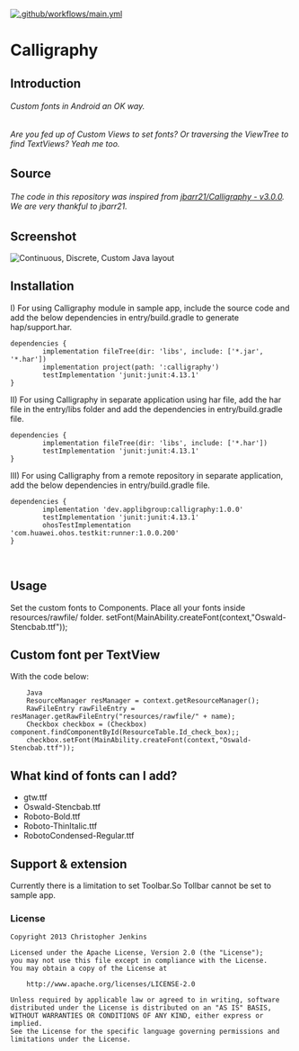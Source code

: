 [![.github/workflows/main.yml](https://github.com/applibgroup/Calligraphy/actions/workflows/main.yml/badge.svg)](https://github.com/applibgroup/Calligraphy/actions/workflows/main.yml)
# Calligraphy

## Introduction
 
###### Custom fonts in Android an OK way.

###### Are you fed up of Custom Views to set fonts? Or traversing the ViewTree to find TextViews? Yeah me too.
## Source
 
###### The code in this repository was inspired from [jbarr21/Calligraphy - v3.0.0](https://github.com/InflationX/Calligraphy). We are very thankful to jbarr21.

## Screenshot

 ![Continuous, Discrete, Custom Java layout](Images/calligraphy.png)
 &nbsp;&nbsp;&nbsp;&nbsp;&nbsp;&nbsp;&nbsp;&nbsp;&nbsp;&nbsp;&nbsp;&nbsp;&nbsp;&nbsp;&nbsp;&nbsp;

## Installation

I) For using Calligraphy module in sample app, include the source code and add the below dependencies in entry/build.gradle to generate hap/support.har.
```
dependencies {
        implementation fileTree(dir: 'libs', include: ['*.jar', '*.har'])
        implementation project(path: ':calligraphy')
        testImplementation 'junit:junit:4.13.1'
}
```
II) For using Calligraphy in separate application using har file, add the har file in the entry/libs folder and add the dependencies in entry/build.gradle file.
```
dependencies {
        implementation fileTree(dir: 'libs', include: ['*.har'])
        testImplementation 'junit:junit:4.13.1'
}
```
III) For using Calligraphy from a remote repository in separate application, add the below dependencies in entry/build.gradle file.
```
dependencies {
        implementation 'dev.applibgroup:calligraphy:1.0.0'
        testImplementation 'junit:junit:4.13.1'
        ohosTestImplementation 'com.huawei.ohos.testkit:runner:1.0.0.200'
}
```
​
## Usage

Set the custom fonts to Components.
Place all your fonts inside resources/rawfile/ folder.
setFont(MainAbility.createFont(context,"Oswald-Stencbab.ttf"));

## Custom font per TextView

<Text
    ohos:id="$+id:text_three"
    ohos:height="match_content"
    ohos:width="match_parent"
    ohos:bottom_margin="16fp"
    ohos:top_margin="16fp"
    ohos:text_size="16vp"
    ohos:text="$string:defined_fontpath_view_theme_attr"/>

With the code below:

```
    Java
    ResourceManager resManager = context.getResourceManager();
    RawFileEntry rawFileEntry = resManager.getRawFileEntry("resources/rawfile/" + name);
	Checkbox checkbox = (Checkbox) component.findComponentById(ResourceTable.Id_check_box);;
    checkbox.setFont(MainAbility.createFont(context,"Oswald-Stencbab.ttf"));
```

What kind of fonts can I add?
--------
* gtw.ttf
* Oswald-Stencbab.ttf
* Roboto-Bold.ttf
* Roboto-ThinItalic.ttf
* RobotoCondensed-Regular.ttf

## Support & extension

Currently there is a limitation to set Toolbar.So Tollbar cannot be set to sample app.

### License
```
Copyright 2013 Christopher Jenkins

Licensed under the Apache License, Version 2.0 (the "License");
you may not use this file except in compliance with the License.
You may obtain a copy of the License at

    http://www.apache.org/licenses/LICENSE-2.0

Unless required by applicable law or agreed to in writing, software
distributed under the License is distributed on an "AS IS" BASIS,
WITHOUT WARRANTIES OR CONDITIONS OF ANY KIND, either express or implied.
See the License for the specific language governing permissions and
limitations under the License.
```
